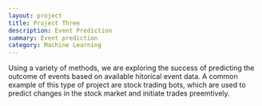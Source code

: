 ```yaml
---
layout: project
title: Project Three
description: Event Prediction 
summary: Event prediction
category: Machine Learning
---
```


Using a variety of methods, we are exploring the success of predicting the outcome of events based on available hitorical event data. A common example of this type of project are stock trading bots, which are used to predict changes in the stock market and initiate trades preemtively.
